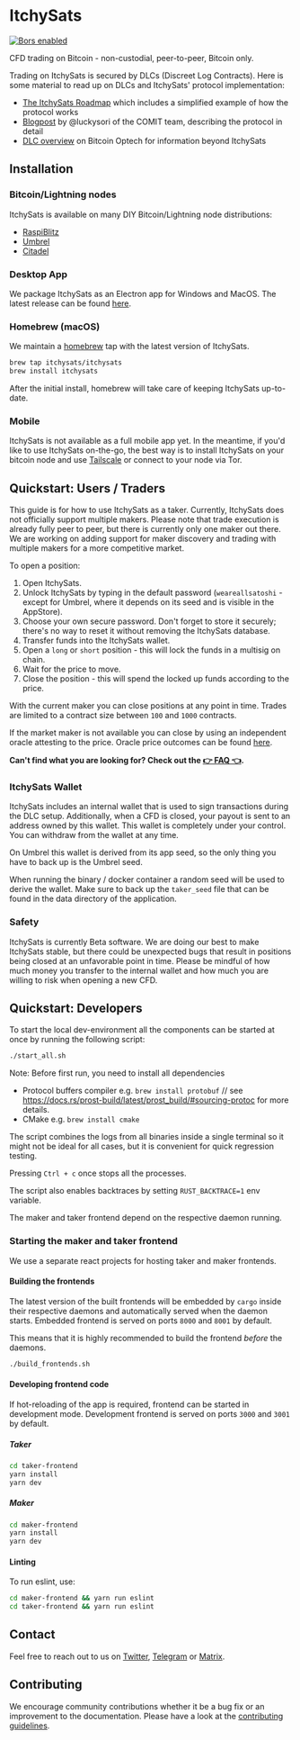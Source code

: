 # ItchySats

[![Bors enabled](https://bors.tech/images/badge_small.svg)](https://app.bors.tech/repositories/39253)

CFD trading on Bitcoin - non-custodial, peer-to-peer, Bitcoin only.

Trading on ItchySats is secured by DLCs (Discreet Log Contracts).
Here is some material to read up on DLCs and ItchySats' protocol implementation:

- [The ItchySats Roadmap](https://itchysats.medium.com/itchysats-roadmap-to-the-most-awesome-bitcoin-dex-464a42bf4881) which includes a simplified example of how the protocol works
- [Blogpost](https://comit.network/blog/2022/01/11/cfd-protocol-explained) by @luckysori of the COMIT team, describing the protocol in detail
- [DLC overview](https://bitcoinops.org/en/topics/discreet-log-contracts/) on Bitcoin Optech for information beyond ItchySats

## Installation

### Bitcoin/Lightning nodes

ItchySats is available on many DIY Bitcoin/Lightning node distributions:

- [RaspiBlitz](https://github.com/rootzoll/raspiblitz#feature-overview)
- [Umbrel](https://getumbrel.com/)
- [Citadel](https://runcitadel.space/)

### Desktop App

We package ItchySats as an Electron app for Windows and MacOS.
The latest release can be found [here](https://github.com/itchysats/itchysats/releases/latest).

### Homebrew (macOS)

We maintain a [homebrew](https://brew.sh/) tap with the latest version of ItchySats.

```sh
brew tap itchysats/itchysats
brew install itchysats
```

After the initial install, homebrew will take care of keeping ItchySats up-to-date.

### Mobile

ItchySats is not available as a full mobile app yet.
In the meantime, if you'd like to use ItchySats on-the-go, the best way is to install ItchySats on your bitcoin node and use
[Tailscale](https://tailscale.com/) or connect to your node via Tor.

## Quickstart: Users / Traders

This guide is for how to use ItchySats as a taker.
Currently, ItchySats does not officially support multiple makers.
Please note that trade execution is already fully peer to peer, but there is currently only one maker out there.
We are working on adding support for maker discovery and trading with multiple makers for a more competitive market.

To open a position:

1. Open ItchySats.
2. Unlock ItchySats by typing in the default password (`weareallsatoshi` - except for Umbrel, where it depends on its seed and is visible in the AppStore).
3. Choose your own secure password. Don't forget to store it securely; there's no way to reset it without removing the ItchySats database.
4. Transfer funds into the ItchySats wallet.
5. Open a `long` or `short` position - this will lock the funds in a multisig on chain.
6. Wait for the price to move.
7. Close the position - this will spend the locked up funds according to the price.

With the current maker you can close positions at any point in time.
Trades are limited to a contract size between `100` and `1000` contracts.

If the market maker is not available you can close by using an independent oracle attesting to the price.
Oracle price outcomes can be found [here](https://outcome.observer/h00.ooo/x/BitMEX/BXBT).

**Can't find what you are looking for? Check out the [👉 FAQ 👈](http://faq.itchysats.network).**

### ItchySats Wallet

ItchySats includes an internal wallet that is used to sign transactions during the DLC setup.
Additionally, when a CFD is closed, your payout is sent to an address owned by this wallet.
This wallet is completely under your control.
You can withdraw from the wallet at any time.

On Umbrel this wallet is derived from its app seed, so the only thing you have to back up is the Umbrel seed.

When running the binary / docker container a random seed will be used to derive the wallet.
Make sure to back up the `taker_seed` file that can be found in the data directory of the application.

### Safety

ItchySats is currently Beta software.
We are doing our best to make ItchySats stable, but there could be unexpected bugs that result in positions being closed at an unfavorable point in time.
Please be mindful of how much money you transfer to the internal wallet and how much you are willing to risk when opening a new CFD.

## Quickstart: Developers

To start the local dev-environment all the components can be started at once by running the following script:

```bash
./start_all.sh
```

Note: Before first run, you need to install all dependencies

- Protocol buffers compiler e.g. `brew install protobuf` // see https://docs.rs/prost-build/latest/prost_build/#sourcing-protoc for more details.
- CMake e.g. `brew install cmake`

The script combines the logs from all binaries inside a single terminal so it
might not be ideal for all cases, but it is convenient for quick regression testing.

Pressing `Ctrl + c` once stops all the processes.

The script also enables backtraces by setting `RUST_BACKTRACE=1` env variable.

The maker and taker frontend depend on the respective daemon running.

### Starting the maker and taker frontend

We use a separate react projects for hosting taker and maker frontends.

#### Building the frontends

The latest version of the built frontends will be embedded by `cargo` inside
their respective daemons and automatically served when the daemon starts.
Embedded frontend is served on ports `8000` and `8001` by default.

This means that it is highly recommended to build the frontend _before_ the daemons.

```bash
./build_frontends.sh
```

#### Developing frontend code

If hot-reloading of the app is required, frontend can be started in development mode.
Development frontend is served on ports `3000` and `3001` by default.

##### Taker

```bash
cd taker-frontend
yarn install
yarn dev
```

##### Maker

```bash
cd maker-frontend
yarn install
yarn dev
```

#### Linting

To run eslint, use:

```bash
cd maker-frontend && yarn run eslint
cd taker-frontend && yarn run eslint
```

## Contact

Feel free to reach out to us on [Twitter](twitter.com/itchysats), [Telegram](https://t.me/joinchat/ULycH50PLV1jOTI0) or [Matrix](https://matrix.to/#/!OSErkwZgvuIhcizfaI:matrix.org?via=matrix.org).

## Contributing

We encourage community contributions whether it be a bug fix or an improvement to the documentation.
Please have a look at the [contributing guidelines](./CONTRIBUTING.md).
